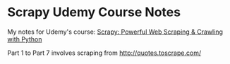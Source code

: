 # Scrapy Udemy Course Notes

My notes for Udemy's course: [Scrapy: Powerful Web Scraping & Crawling with Python](https://www.google.ca/url?sa=t&rct=j&q=&esrc=s&source=web&cd=11&cad=rja&uact=8&ved=2ahUKEwiMxtWVkqbgAhUHto8KHbVrCWYQFjAKegQIChAB&url=https%3A%2F%2Fwww.udemy.com%2Fscrapy-tutorial-web-scraping-with-python%2F&usg=AOvVaw3eOsFjnVMQ_KE2Rh8iQ0_z)

Part 1 to Part 7 involves scraping from http://quotes.toscrape.com/
